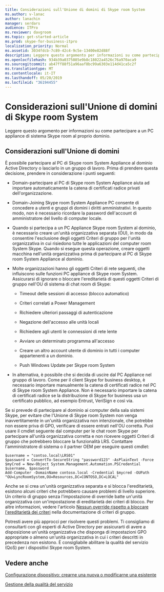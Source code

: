 ```yaml
---
title: Considerazioni sull'Unione di domini di Skype room System
ms.author: v-lanac
author: lanachin
manager: serdars
audience: ITPro
ms.reviewer: davgroom
ms.topic: get-started-article
ms.prod: skype-for-business-itpro
localization_priority: Normal
ms.assetid: 3034fdcb-7c89-42c4-9c5e-13400e82d88f
description: Leggere questo argomento per informazioni su come partecipare a un PC appliance di sistema Skype room al proprio dominio.
ms.openlocfilehash: 934b39a0375085e9b8c18022a4526c76a970aca9
ms.sourcegitcommit: ab47ff88f51a96aaf8bc99a6303e114d41ca5c2f
ms.translationtype: MT
ms.contentlocale: it-IT
ms.lasthandoff: 05/20/2019
ms.locfileid: "36194455"
---
```

# <a name="skype-room-system-domain-joining-considerations"></a>Considerazioni sull'Unione di domini di Skype room System
 
Leggere questo argomento per informazioni su come partecipare a un PC appliance di sistema Skype room al proprio dominio.
  
## <a name="domain-joining-considerations"></a>Considerazioni sull'Unione di domini

È possibile partecipare al PC di Skype room System Appliance al dominio Active Directory o lasciarlo in un gruppo di lavoro. Prima di prendere questa decisione, prendere in considerazione i punti seguenti:
  
- Domain-partecipare al PC di Skype room System Appliance aiuta ad importare automaticamente la catena di certificati radice privati dell'organizzazione.
    
- Domain-Joining Skype room System Appliance PC consente di concedere a utenti e gruppi di domini i diritti amministrativi. In questo modo, non è necessario ricordare la password dell'account di amministratore del livello di computer locale.
    
- Quando si partecipa a un PC Appliance Skype room System al dominio, è necessario creare un'unità organizzativa separata (OU), in modo da consentire l'esclusione degli oggetti Criteri di gruppo per l'unità organizzativa in cui risiedono tutte le applicazioni del computer room System Skype. Quando si esegue questa operazione, creare oggetti macchina nell'unità organizzativa prima di partecipare al PC di Skype room System Appliance al dominio.
    
- Molte organizzazioni hanno gli oggetti Criteri di rete seguenti, che influiscono sulle funzioni PC appliance di Skype room System. Assicurarsi di ignorare o bloccare l'ereditarietà di questi oggetti Criteri di gruppo nell'OU di sistema di chat room di Skype: 
    
  - Timeout delle sessioni di accesso (blocco automatico)
    
  - Criteri correlati a Power Management
    
  - Richiedere ulteriori passaggi di autenticazione
    
  - Negazione dell'accesso alle unità locali
    
  - Richiedere agli utenti le connessioni di rete lente
    
  - Avviare un determinato programma all'accesso
    
  - Creare un altro account utente di dominio in tutti i computer appartenenti a un dominio.
    
  - Push Windows Update per Skype room System
    
- In alternativa, è possibile che si decida di uscire dal PC Appliance nel gruppo di lavoro. Come per il client Skype for business desktop, è necessario importare manualmente la catena di certificati radice nel PC di Skype room System Appliance. Non è necessario importare la catena di certificati radice se la distribuzione di Skype for business usa un certificato pubblico, ad esempio Entrust, VeriSign e così via. 
    
Se si prevede di partecipare al dominio ai computer della sala sistemi Skype, per evitare che l'Unione di Skype room System non venga inavvertitamente in un'unità organizzativa non intenzionale, che potrebbe non essere priva di GPO, verificare di essere entrati nell'OU corretta. Puoi usare il cmdlet seguente dal computer per le chat room Skype per partecipare all'unità organizzativa corretta e non ricevere oggetti Criteri di gruppo che potrebbero bloccare la funzionalità LRS. Contattare l'amministratore di sistema o il partner OEM per eseguire questi cmdlet:
  
```
$username = "contso.local\LRS01"
$password = ConvertTo-SecureString "password123" -AsPlainText -Force
$myCred = New-Object System.Management.Automation.PSCredential $username, $password
Add-Computer -DomainName contoso.local -Credential $mycred -OUPath "OU=LyncRoomSystem,OU=Resources,DC=CONTOSO,DC=LOCAL"
```

Anche se si crea un'unità organizzativa separata e si blocca l'ereditarietà, esistono alcuni criteri che potrebbero causare problemi di livello superiore. Un criterio di gruppo senza l'impostazione di override batte un'unità organizzativa con un'impostazione di ereditarietà dei criteri di blocco. Per altre informazioni, vedere l'articolo [Nessun override rispetto a bloccare l'ereditarietà dei criteri](https://docs.microsoft.com/previous-versions/windows/it-pro/windows-2000-server/cc978255(v=technet.10)) nella documentazione di criteri di gruppo.
  
Potresti avere più approcci per risolvere questi problemi. Ti consigliamo di consultarti con gli esperti di Active Directory per assicurarti di avere a disposizione un'unità organizzativa che disponga di impostazioni GPO appropriate o almeno un'unità organizzativa in cui i criteri descritti in precedenza non esistono. È consigliabile abilitare la qualità del servizio (QoS) per i dispositivi Skype room System.

## <a name="see-also"></a>Vedere anche
  
[Configurazione dispositivo: crearne una nuova o modificarne una esistente](../../help-topics/help-lscp/device-configuration-create-new-or-edit-existing.md)

[Gestione della qualità del servizio](../../plan-your-deployment/network-requirements/network-requirements.md#managing-quality-of-service)
